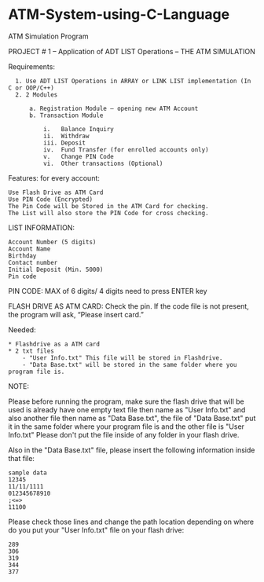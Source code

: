 # ATM-System-using-C-Language

ATM Simulation Program

PROJECT # 1 – Application of ADT LIST Operations – THE ATM SIMULATION

  Requirements:
  
      1. Use ADT LIST Operations in ARRAY or LINK LIST implementation (In C or OOP/C++)
      2. 2 Modules
      
          a. Registration Module – opening new ATM Account
          b. Transaction Module
          
              i.   Balance Inquiry
              ii.  Withdraw
              iii. Deposit
              iv.  Fund Transfer (for enrolled accounts only)
              v.   Change PIN Code
              vi.  Other transactions (Optional)
            

Features: for every account:

    Use Flash Drive as ATM Card
    Use PIN Code (Encrypted) 
    The Pin Code will be Stored in the ATM Card for checking.
    The List will also store the PIN Code for cross checking.

LIST INFORMATION:

    Account Number (5 digits)
    Account Name
    Birthday
    Contact number
    Initial Deposit (Min. 5000)
    Pin code

PIN CODE: MAX of 6 digits/ 4 digits need to press ENTER key

FLASH DRIVE AS ATM CARD:
Check the pin. If the code file is not present, the program will ask, “Please insert card.”


Needed: 

    * Flashdrive as a ATM card
    * 2 txt files
        - "User Info.txt" This file will be stored in Flashdrive.
        - "Data Base.txt" will be stored in the same folder where you program file is.

NOTE:

  Please before running the program, make sure the flash drive that will be used
  is already have one empty text file then name as "User Info.txt" and also another
  file then name as "Data Base.txt", the file of "Data Base.txt" put it in the same folder where
  your program file is and the other file is "User Info.txt" Please don't put the file inside of any folder
  in your flash drive.

  Also in the "Data Base.txt" file, please insert the following information inside that file:
    
    sample data
    12345
    11/11/1111
    012345678910
    ;<=>
    11100

  Please check those lines and change the path location depending on where do you put your "User Info.txt" file
  on your flash drive:

    289
    306
    319
    344
    377

        
